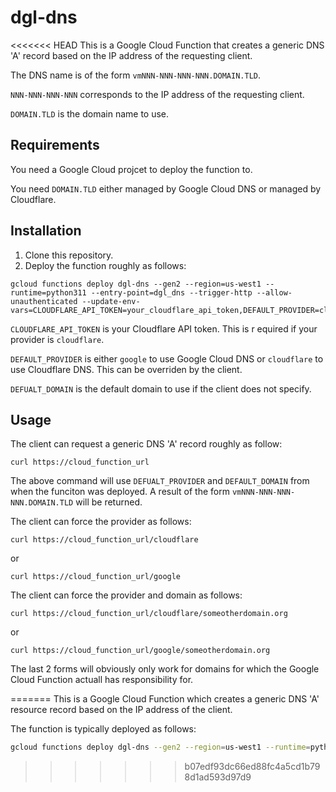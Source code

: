# dgl-dns

<<<<<<< HEAD
This is a Google Cloud Function that creates a generic DNS 'A' record
based on the IP address of the requesting client.

The DNS name is of the form `vmNNN-NNN-NNN-NNN.DOMAIN.TLD`.

`NNN-NNN-NNN-NNN` corresponds to the IP address of the requesting client.

`DOMAIN.TLD` is the domain name to use.

## Requirements

You need a Google Cloud projcet to deploy the function to.

You need `DOMAIN.TLD` either managed by Google Cloud DNS
or managed by Cloudflare.

## Installation

1. Clone this repository.
1. Deploy the function roughly as follows:

```shell
gcloud functions deploy dgl-dns --gen2 --region=us-west1 --runtime=python311 --entry-point=dgl_dns --trigger-http --allow-unauthenticated --update-env-vars=CLOUDFLARE_API_TOKEN=your_cloudflare_api_token,DEFAULT_PROVIDER=cloudflare,DEFAULT_DOMAIN=example.com 
```

`CLOUDFLARE_API_TOKEN` is your Cloudflare API token. This is r
equired if your provider is `cloudflare`.

`DEFAULT_PROVIDER` is either `google` to use Google Cloud DNS 
or `cloudflare` to use Cloudflare DNS. This can be overriden
by the client.

`DEFUALT_DOMAIN` is the default domain to use if the client
does not specify.

## Usage

The client can request a generic DNS 'A' record roughly as follow:

```shell
curl https://cloud_function_url
```

The above command will use `DEFUALT_PROVIDER` and `DEFAULT_DOMAIN` from when
the funciton was deployed. A result of the form `vmNNN-NNN-NNN-NNN.DOMAIN.TLD`
will be returned.

The client can force the provider as follows:

```shell
curl https://cloud_function_url/cloudflare
```

or

```shell
curl https://cloud_function_url/google
```

The client can force the provider and domain as follows:

```shell
curl https://cloud_function_url/cloudflare/someotherdomain.org
```

or

```shell
curl https://cloud_function_url/google/someotherdomain.org
```

The last 2 forms will obviously only work for domains for 
which the Google Cloud Function actuall has responsibility for.



=======
This is a Google Cloud Function which creates a generic DNS 'A' resource record
based on the IP address of the client.

The function is typically deployed as follows:

```bash
gcloud functions deploy dgl-dns --gen2 --region=us-west1 --runtime=python311 --entry-point=dgl_dns --trigger-http --allow-unauthenticated
```
>>>>>>> b07edf93dc66ed88fc4a5cd1b798d1ad593d97d9
